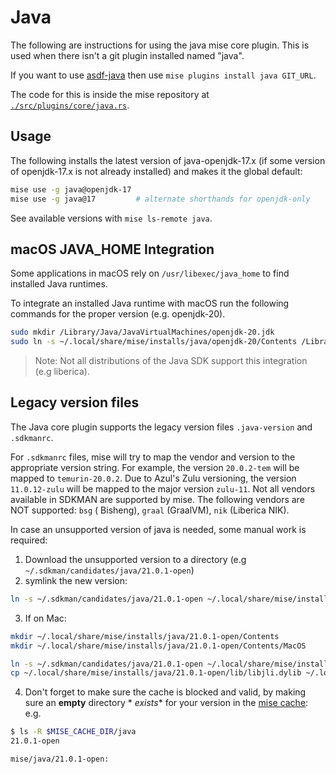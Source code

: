 # Java

The following are instructions for using the java mise core plugin. This is used when there isn't a
git plugin installed named "java".

If you want to use [asdf-java](https://github.com/halcyon/asdf-java)
then use `mise plugins install java GIT_URL`.

The code for this is inside the mise repository at
[`./src/plugins/core/java.rs`](https://github.com/jdx/mise/blob/main/src/plugins/core/java.rs).

## Usage

The following installs the latest version of java-openjdk-17.x (if some version of openjdk-17.x is
not already installed) and makes it the global default:

```sh
mise use -g java@openjdk-17
mise use -g java@17         # alternate shorthands for openjdk-only
```

See available versions with `mise ls-remote java`.

## macOS JAVA_HOME Integration

Some applications in macOS rely on `/usr/libexec/java_home` to find installed Java runtimes.

To integrate an installed Java runtime with macOS run the following commands for the proper
version (e.g. openjdk-20).

```sh
sudo mkdir /Library/Java/JavaVirtualMachines/openjdk-20.jdk
sudo ln -s ~/.local/share/mise/installs/java/openjdk-20/Contents /Library/Java/JavaVirtualMachines/openjdk-20.jdk/Contents
```

> Note: Not all distributions of the Java SDK support this integration (e.g liberica).

## Legacy version files

The Java core plugin supports the legacy version files `.java-version` and `.sdkmanrc`.

For `.sdkmanrc` files, mise will try to map the vendor and version to the appropriate version
string. For example, the version `20.0.2-tem` will be mapped to `temurin-20.0.2`. Due to Azul's Zulu
versioning, the version `11.0.12-zulu` will be mapped to the major version `zulu-11`. Not all
vendors available in SDKMAN are supported by mise. The following vendors are NOT supported: `bsg` (
Bisheng), `graal` (GraalVM), `nik` (Liberica NIK).

In case an unsupported version of java is needed, some manual work is required:

1. Download the unsupported version to a directory (e.g `~/.sdkman/candidates/java/21.0.1-open`)
2. symlink the new version:

```sh
ln -s ~/.sdkman/candidates/java/21.0.1-open ~/.local/share/mise/installs/java/21.0.1-open
```

3. If on Mac:

```sh
mkdir ~/.local/share/mise/installs/java/21.0.1-open/Contents
mkdir ~/.local/share/mise/installs/java/21.0.1-open/Contents/MacOS

ln -s ~/.sdkman/candidates/java/21.0.1-open ~/.local/share/mise/installs/java/21.0.1-open/Contents/Home
cp ~/.local/share/mise/installs/java/21.0.1-open/lib/libjli.dylib ~/.local/share/mise/installs/java/21.0.1-open/Contents/MacOS/libjli.dylib
```

4. Don't forget to make sure the cache is blocked and valid, by making sure an **empty** directory *
   *exists** for your version in the [mise cache](https://mise.jdx.dev/directories.html#cache-mise):
   e.g.

```sh
$ ls -R $MISE_CACHE_DIR/java
21.0.1-open

mise/java/21.0.1-open:
```
